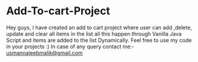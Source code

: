 # Add-To-cart-Project
Hey guys, I have created an add to cart project where user can add ,delete, update and clear all items in the list all this happen through Vanilla Java Script and items are added to the list Dynamically.    Feel free to use my code in your projects :)      In case of any query contact me:- usmannajeebmalik@gmail.com
